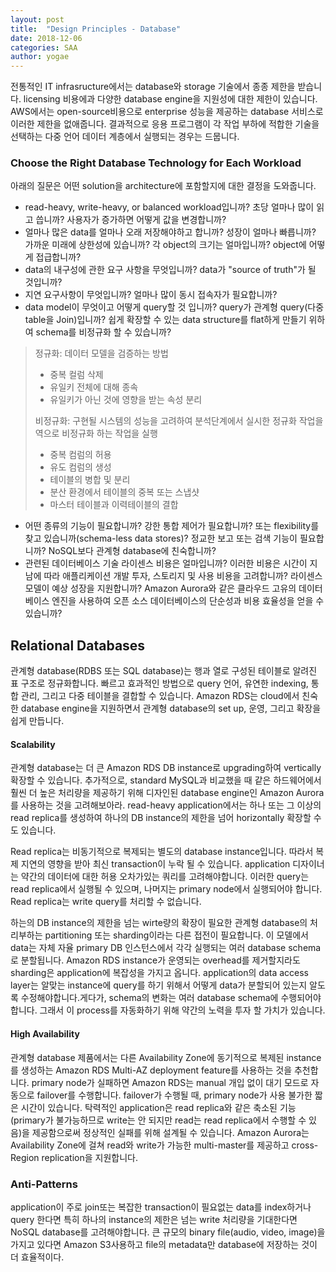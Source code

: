```yaml
---
layout: post
title:  "Design Principles - Database"
date: 2018-12-06
categories: SAA
author: yogae
---
```


전통적인 IT infrasructure에서는 database와 storage 기술에서 종종 제한을 받습니다. licensing 비용에과 다양한 database engine을 지원성에 대한 제한이 있습니다. AWS에서는 open-source비용으로 enterprise 성능을 제공하는 database 서비스로 이러한 제한을 없애줍니다. 결과적으로 응용 프로그램이 각 작업 부하에 적합한 기술을 선택하는 다중 언어 데이터 계층에서 실행되는 경우는 드뭅니다.

### Choose the Right Database Technology for Each Workload

아래의 질문은 어떤 solution을 architecture에 포함할지에 대한 결정을 도와줍니다.

- read-heavy, write-heavy, or balanced workload입니까? 초당 얼마나 많이 읽고 씁니까? 사용자가 증가하면 어떻게 값을 변경합니까?
- 얼마나 많은 data를 얼마나 오래 저장해야하고 합니까? 성장이 얼마나 빠릅니까? 가까운 미래에 상한성에 있습니까? 각 object의 크기는 얼마입니까? object에 어떻게 접급합니까?
- data의 내구성에 관한 요구 사항을 무엇입니까? data가 "source of truth"가 될 것입니까?
- 지연 요구사항이 무엇입니까? 얼마나 많이 동시 접속자가 필요합니까?
- data model이 무엇이고 어떻게 query할 것 입니까? query가 관계형 query(다중 table을 Join)입니까? 쉽게 확장할 수 있는 data structure를 flat하게 만들기 위하여 schema를 비정규화 할 수 있습니까?

> 정규화: 데이터 모델을 검증하는 방법
>
>  - 중복 컬럼 삭제
>  - 유일키 전체에 대해 종속
>  - 유일키가 아닌 것에 영향을 받는 속성 분리
>
> 비정규화: 구현될 시스템의 성능을 고려하여 분석단계에서 실시한 정규화 작업을 역으로 비정규화 하는 작업을 실행
>
> - 중복 컴럼의 허용
> - 유도 컴럼의 생성
> - 테이블의 병합 및 분리
> - 분산 환경에서 테이블의 중복 또는 스냅샷
> - 마스터 테이블과 이력테이블의 결합

- 어떤 종류의 기능이 필요합니까? 강한 통합 제어가 필요합니까? 또는 flexibility를 찾고 있습니까(schema-less data stores)? 정교한 보고 또는 검색 기능이 필요합니까? NoSQL보다 관계형 database에 친숙합니까?
- 관련된 데이터베이스 기술 라이센스 비용은 얼마입니까? 이러한 비용은 시간이 지남에 따라 애플리케이션 개발 투자, 스토리지 및 사용 비용을 고려합니까? 라이센스 모델이 예상 성장을 지원합니까? Amazon Aurora와 같은 클라우드 고유의 데이터베이스 엔진을 사용하여 오픈 소스 데이터베이스의 단순성과 비용 효율성을 얻을 수 있습니까?

## Relational Databases

관계형 database(RDBS 또는 SQL database)는 행과 열로 구성된 테이블로 알려진 표 구조로 정규화합니다. 빠르고 효과적인 방법으로 query 언어, 유연한 indexing, 통합 관리, 그리고 다중 테이블을 결합할 수 있습니다. Amazon RDS는 cloud에서 친숙한 database engine을 지원하면서 관계형 database의 set up, 운영, 그리고 확장을 쉽게 만듭니다.

#### Scalability

관계형 database는 더 큰 Amazon RDS DB instance로 upgrading하여 vertically 확장할 수 있습니다. 추가적으로, standard MySQL과 비교했을 때 같은 하드웨어에서 훨씬 더 높은 처리량을 제공하기 위해 디자인된 database engine인 Amazon Aurora를 사용하는 것을 고려해보아라. read-heavy application에서는 하나 또는 그 이상의 read replica를 생성하여 하나의 DB instance의 제한을 넘어 horizontally 확장할 수도 있습니다.

Read replica는 비동기적으로 복제되는 별도의 database instance입니다. 따라서 복제 지연의 영향을 받아 최신 transaction이 누락 될 수 있습니다. application 디자이너는 약간의 데이터에 대한 허용 오차가있는 쿼리를 고려해야합니다. 이러한 query는 read replica에서 실행될 수 있으며, 나머지는 primary node에서 실행되어야 합니다. Read replica는 write query를 처리할 수 없습니다.

하는의 DB instance의 제한을 넘는 wirte량의 확장이 필요한 관계형 database의 처리부하는 partitioning 또는 sharding이라는 다른 접전이 필요합니다. 이 모델에서 data는 자체 자율 primary DB 인스턴스에서 각각 실행되는 여러 database schema로 분할됩니다. Amazon RDS instance가 운영되는 overhead를 제거할지라도 sharding은 application에 복잡성을 가지고 옵니다. application의 data access layer는 알맞는 instance에 query를 하기 위해서 어떻게 data가 분할되어 있는지 알도록 수정해야합니다.게다가, schema의 변화는 여러 database schema에 수행되어야 합니다. 그래서 이 process를 자동화하기 위해 약간의 노력을 투자 할 가치가 있습니다.

#### High Availability

관계형 database 제품에서는 다른 Availability Zone에 동기적으로 복제된 instance를 생성하는 Amazon RDS Multi-AZ deployment feature를 사용하는 것을 추천합니다. primary node가 실패하면 Amazon RDS는 manual 개입 없이 대기 모드로 자동으로 failover를 수행합니다. failover가 수행될 때, primary node가 사용 불가한 짧은 시간이 있습니다. 탁력적인 application은 read replica와 같은 축소된 기능(primary가 불가능하므로 write는 안 되지만 read는 read replica에서 수행할 수 있음)을 제공함으로써 정상적인 실패를 위해 설계될 수 있습니다. Amazon Aurora는 Availability Zone에 걸쳐 read와 write가 가능한 multi-master를 제공하고 cross-Region replication을 지원합니다.

### Anti-Patterns

application이 주로 join또는 복잡한 transaction이 필요없는 data를 index하거나 query 한다면 특히 하나의 instance의 제한은 넘는 write 처리량을 기대한다면 NoSQL database를 고려해야합니다. 큰 규모의 binary file(audio, video, image)을 가지고 있다면 Amazon S3사용하고 file의 metadata만 database에 저장하는 것이 더 효율적이다.